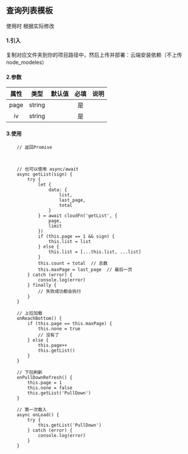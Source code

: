 ## 查询列表模板

使用时 根据实际修改

#### 1.引入

复制对应文件夹到你的项目路径中，然后上传并部署：云端安装依赖（不上传node_modeles）

#### 2.参数

|  属性   | 类型    | 默认值 | 必填   | 说明            |
| :-------: | :------: | ------ | :--------: | :--------|
|  page  | string  |        | 是 | |
| iv  | string |        | 是 | |

#### 3.使用

```
    // 返回Promise

    
    
    // 也可以使用 async/await
    async getList(sign) {
        try {
            let {
                data: {
                    list,
                    last_page,
                    total
                }
            } = await cloudFn('getList', {
                page,
                limit
            })
            if (this.page == 1 && sign) {
                this.list = list
            } else {
                this.list = [...this.list, ...list]
            }
            this.count = total  // 总数
            this.maxPage = last_page  // 最后一页
        } catch (error) {
            console.log(error)
        } finally {
            // 失败成功都会执行
        }
    }

    // 上拉加载
    onReachBottom() {
        if (this.page == this.maxPage) {
            this.none = true
            // 没有了
        } else {
            this.page++
            this.getList()
        }
    }

    // 下拉刷新
    onPullDownRefresh() {
        this.page = 1
        this.none = false
        this.getList('PullDown')
    }

    // 第一次载入
    async onLoad() {
        try {
            this.getList('PullDown')
        } catch (error) {
            console.log(error)
        }
    }



```